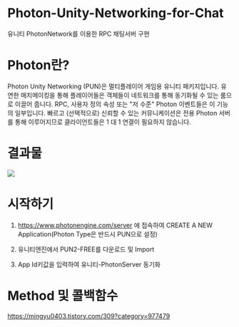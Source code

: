 # Photon-Unity-Networking-for-Chat
유니티 PhotonNetwork를 이용한 RPC  채팅서버 구현
# Photon란?
Photon Unity Networking (PUN)은 멀티플레이어 게임용 유니티 패키지입니다. 유연한 매치메이킹을 통해 플레이어들은 객체들이 네트워크를 통해 동기화될 수 있는 룸으로 이끌어 줍니다. RPC, 사용자 정의 속성 또는 "저 수준" Photon 이벤트들은 이 기능의 일부입니다. 빠르고 (선택적으로) 신뢰할 수 있는 커뮤니케이션은 전용 Photon 서버를 통해 이루어지므로 클라이언트들은 1 대 1 연결이 필요하지 않습니다.

# 결과물

<img src ="https://user-images.githubusercontent.com/49275914/173189573-edc62a63-3ff5-4cad-bc12-6fe03b201267.jpg"/>

# 시작하기
1. https://www.photonengine.com/server 에 접속하여 CREATE A NEW Application(Photon Type은 반드시 PUN으로 설정)

2. 유니티엔진에서 PUN2-FREE를 다운로드 및 Import  

3. App Id키값을 입력하여 유니티-PhotonServer 동기화

# Method 및 콜백함수

https://mingyu0403.tistory.com/309?category=977479
